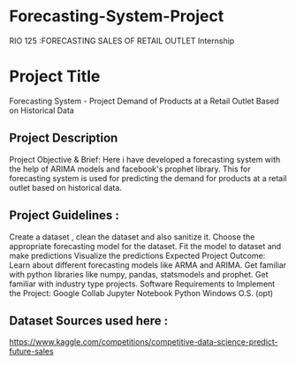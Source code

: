 # Forecasting-System-Project
RIO 125 :FORECASTING SALES OF RETAIL OUTLET Internship

# Project Title
Forecasting System - Project Demand of Products at a Retail Outlet Based on Historical Data

## Project Description
Project Objective & Brief: Here i have developed a forecasting system with the help of ARIMA models and facebook's prophet library. This for forecasting system is used for predicting the demand for products at a retail outlet based on historical data.

## Project Guidelines :
Create a dataset , clean the dataset and also sanitize it.
Choose the appropriate forecasting model for the dataset.
Fit the model to dataset and make predictions
Visualize the predictions
Expected Project Outcome:
Learn about different forecasting models like ARMA and ARIMA.
Get familiar with python libraries like numpy, pandas, statsmodels and prophet.
Get familiar with industry type projects.
Software Requirements to Implement the Project:
Google Collab
Jupyter Notebook
Python
Windows O.S. (opt)
## Dataset Sources used here :
https://www.kaggle.com/competitions/competitive-data-science-predict-future-sales
